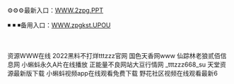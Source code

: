 <p>
	⚙⚙⚙最新入口：<a href="http://www.baidu.com/link?url=6MA2SWnO3Raqke39an_0PUxosM6ZrUGzi1BN9tNnlPW&wd">WWW.2zpg.PPT</a> 
	<p>
		◾
◾
◾备用入口：<a href="http://www.baidu.com/link?url=6MA2SWnO3Raqke39an_0PUxosM6ZrUGzi1BN9tNnlPW&wd">WWW.zpgkst.UPOU</a> 
	</p>
	<p>
		<br />
	</p>
	<p>
		资源WWW在线
2022黑料不打烊tttzzz官网
国色天香网www
仙踪林老狼贰佰信息网
小蝌蚪永久A片在线播放
正能量不良网站大豆行情网
_tttzzz668_su
天堂资源最新版下载
小蝌蚪视频app在线观看免费下载
野花社区视频在线观看最新6
	</p>
